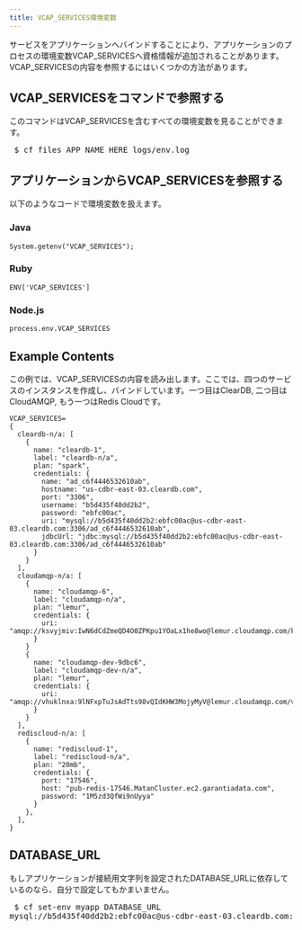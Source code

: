 ```yaml
---
title: VCAP_SERVICES環境変数
---
```


サービスをアプリケーションへバインドすることにより、アプリケーションのプロセスの環境変数VCAP\_SERVICESへ資格情報が追加されることがあります。VCAP\_SERVICESの内容を参照するにはいくつかの方法があります。

## <a id='cli'></a>VCAP_SERVICESをコマンドで参照する ##

このコマンドはVCAP_SERVICESを含むすべての環境変数を見ることができます。

<pre class="terminal"> $ cf files APP_NAME_HERE logs/env.log </pre>

## <a id='app'></a>アプリケーションからVCAP_SERVICESを参照する ##

以下のようなコードで環境変数を扱えます。

### Java

``` System.getenv("VCAP_SERVICES"); ```

### Ruby

``` ENV['VCAP_SERVICES'] ```

### Node.js

``` process.env.VCAP_SERVICES ```

## <a id='example'></a>Example Contents ##

この例では、VCAP\_SERVICESの内容を読み出します。ここでは、四つのサービスのインスタンスを作成し、バインドしています。一つ目はClearDB,
二つ目はCloudAMQP, もう一つはRedis Cloudです。

~~~
VCAP_SERVICES=
{
  cleardb-n/a: [
    {
      name: "cleardb-1",
      label: "cleardb-n/a",
      plan: "spark",
      credentials: {
        name: "ad_c6f4446532610ab",
        hostname: "us-cdbr-east-03.cleardb.com",
        port: "3306",
        username: "b5d435f40dd2b2",
        password: "ebfc00ac",
        uri: "mysql://b5d435f40dd2b2:ebfc00ac@us-cdbr-east-03.cleardb.com:3306/ad_c6f4446532610ab",
        jdbcUrl: "jdbc:mysql://b5d435f40dd2b2:ebfc00ac@us-cdbr-east-03.cleardb.com:3306/ad_c6f4446532610ab"
      }
    }
  ],
  cloudamqp-n/a: [
    {
      name: "cloudamqp-6",
      label: "cloudamqp-n/a",
      plan: "lemur",
      credentials: {
        uri: "amqp://ksvyjmiv:IwN6dCdZmeQD4O0ZPKpu1YOaLx1he8wo@lemur.cloudamqp.com/ksvyjmiv"
      }
    }
    {
      name: "cloudamqp-dev-9dbc6",
      label: "cloudamqp-dev-n/a",
      plan: "lemur",
      credentials: {
        uri: "amqp://vhuklnxa:9lNFxpTuJsAdTts98vQIdKHW3MojyMyV@lemur.cloudamqp.com/vhuklnxa"
      }
    }
  ],
  rediscloud-n/a: [
    {
      name: "rediscloud-1",
      label: "rediscloud-n/a",
      plan: "20mb",
      credentials: {
        port: "17546",
        host: "pub-redis-17546.MatanCluster.ec2.garantiadata.com",
        password: "1M5zd3QfWi9nUyya"
      }
    },
  ],
}
~~~

## <a id='database_url'></a>DATABASE_URL ##

もしアプリケーションが接続用文字列を設定されたDATABASE_URLに依存しているのなら、自分で設定してもかまいません。

<pre class="terminal"> $ cf set-env myapp DATABASE_URL
mysql://b5d435f40dd2b2:ebfc00ac@us-cdbr-east-03.cleardb.com:3306/ad_c6f4446532610ab
</pre>
